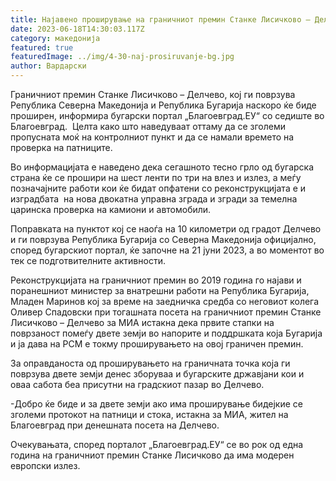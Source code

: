 ```yaml
---
title: Најавено проширување на граничниот премин Станке Лисичково – Делчево
date: 2023-06-18T14:30:03.117Z
category: македонија
featured: true
featuredImage: ../img/4-30-naj-prosiruvanje-bg.jpg
author: Вардарски
---
```

<!--StartFragment-->

Граничниот премин Станке Лисичково – Делчево, кој ги поврзува Република Северна Македонија и Република Бугарија наскоро ќе биде проширен, информира бугарски портал „Благоевград.ЕУ“ со седиште во Благоевград.  Целта како што наведуваат оттаму да се зголеми пропусната моќ на контролниот пункт и да се намали времето на проверка на патниците.

Во информацијата е наведено дека сегашното тесно грло од бугарска страна ќе се прошири на шест ленти по три на влез и излез, а меѓу позначајните работи кои ќе бидат опфатени со реконструкцијата е и изградбата  на нова двокатна управна зграда и згради за темелна царинска проверка на камиони и автомобили.

Поправката на пунктот кој се наоѓа на 10 километри од градот Делчево и ги поврзува Република Бугарија со Северна Македонија официјално, според бугарскиот портал, ќе започне на 21 јуни 2023, а во моментот во тек се подготвителните активности.

<!--EndFragment-->

<!--StartFragment-->

Реконструкцијата на граничниот премин во 2019 година го најави и поранешниот министер за внатрешни работи на Република Бугарија, Младен Маринов кој за време на заедничка средба со неговиот колега Оливер Спадовски при тогашната посета на граничниот премин Станке Лисичково – Делчево за МИА истакна дека првите стапки на поврзаност помеѓу двете земји во напорите и поддршката која Бугарија и ја дава на РСМ е токму проширувањето на овој граничен премин.

За оправданоста од проширувањето на граничната точка која ги поврзува двете земји денес зборуваа и бугарските државјани кои и оваа сабота беа присутни на градскиот пазар во Делчево.

<!--EndFragment-->

<!--StartFragment-->

\-Добро ќе биде и за двете земји ако има проширување бидејкие се зголеми протокот на патници и стока, истакна за МИА, жител на Благоевград при денешната посета на Делчево.

Очекувањата, според порталот „Благоевград.ЕУ“ се во рок од една година на граничниот премин Станке Лисичково да има модерен европски излез.

<!--EndFragment-->